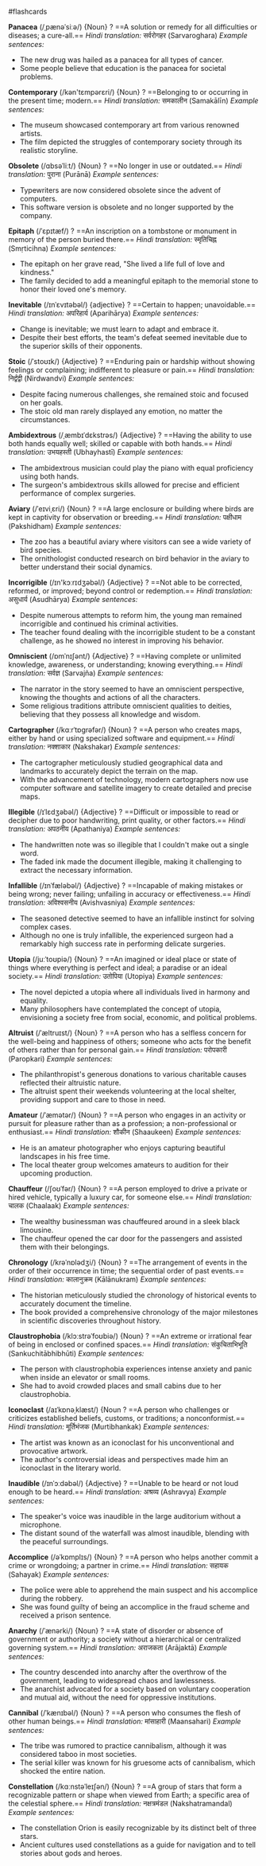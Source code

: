 #flashcards

**Panacea** (/ˌpænəˈsiːə/) {Noun}
?
==A solution or remedy for all difficulties or diseases; a cure-all.==
*Hindi translation:* सर्वरोगहर (Sarvaroghara)
*Example sentences:*
- The new drug was hailed as a panacea for all types of cancer.
- Some people believe that education is the panacea for societal problems.


**Contemporary** (/kən'tɛmpərɛri/) {Noun}
?
==Belonging to or occurring in the present time; modern.==
*Hindi translation:* समकालीन (Samakālīn)
*Example sentences:*
- The museum showcased contemporary art from various renowned artists.
- The film depicted the struggles of contemporary society through its realistic storyline.


**Obsolete** (/ɑbsəˈliːt/) {Noun}
?
==No longer in use or outdated.==
*Hindi translation:* पुराना (Purānā)
*Example sentences:*
- Typewriters are now considered obsolete since the advent of computers.
- This software version is obsolete and no longer supported by the company.


**Epitaph** (/ˈɛpɪtæf/)
?
==An inscription on a tombstone or monument in memory of the person buried there.==
*Hindi translation:* स्मृतिचिह्न (Smṛticihna)
*Example sentences:*
- The epitaph on her grave read, "She lived a life full of love and kindness."
- The family decided to add a meaningful epitaph to the memorial stone to honor their loved one's memory.


**Inevitable** (/ɪnˈɛvɪtəbəl/) {adjective}
?
==Certain to happen; unavoidable.==
*Hindi translation:* अपरिहार्य (Aparihārya)
*Example sentences:*
- Change is inevitable; we must learn to adapt and embrace it.
- Despite their best efforts, the team's defeat seemed inevitable due to the superior skills of their opponents.


**Stoic** (/ˈstoʊɪk/)  {Adjective}
?
==Enduring pain or hardship without showing feelings or complaining; indifferent to pleasure or pain.==
*Hindi translation:* निर्द्वंद्वी (Nirdwandvi)
*Example sentences:*
- Despite facing numerous challenges, she remained stoic and focused on her goals.
- The stoic old man rarely displayed any emotion, no matter the circumstances.


**Ambidextrous** (/ˌæmbɪˈdɛkstrəs/)  {Adjective}
?
==Having the ability to use both hands equally well; skilled or capable with both hands.==
*Hindi translation:* उभयहस्ती (Ubhayhastī)
*Example sentences:*
- The ambidextrous musician could play the piano with equal proficiency using both hands.
- The surgeon's ambidextrous skills allowed for precise and efficient performance of complex surgeries.


**Aviary** (/ˈeɪviˌɛri/)  {Noun}
?
==A large enclosure or building where birds are kept in captivity for observation or breeding.==
*Hindi translation:* पक्षीधाम (Pakshidham)
*Example sentences:*
- The zoo has a beautiful aviary where visitors can see a wide variety of bird species.
- The ornithologist conducted research on bird behavior in the aviary to better understand their social dynamics.


**Incorrigible** (/ɪn'kɔːrɪdʒəbəl/)  {Adjective}
?
==Not able to be corrected, reformed, or improved; beyond control or redemption.==
*Hindi translation:* असुधार्य (Asudhārya)
*Example sentences:*
- Despite numerous attempts to reform him, the young man remained incorrigible and continued his criminal activities.
- The teacher found dealing with the incorrigible student to be a constant challenge, as he showed no interest in improving his behavior.


**Omniscient** (/ɒmˈnɪʃənt/)  {Adjective}
?
==Having complete or unlimited knowledge, awareness, or understanding; knowing everything.==
*Hindi translation:* सर्वज्ञ (Sarvajña)
*Example sentences:*
- The narrator in the story seemed to have an omniscient perspective, knowing the thoughts and actions of all the characters.
- Some religious traditions attribute omniscient qualities to deities, believing that they possess all knowledge and wisdom.

**Cartographer** (/kɑːrˈtɒɡrəfər/)  {Noun}
?
==A person who creates maps, either by hand or using specialized software and equipment.==
*Hindi translation:* नक्शाकार (Nakshakar)
*Example sentences:*
- The cartographer meticulously studied geographical data and landmarks to accurately depict the terrain on the map.
- With the advancement of technology, modern cartographers now use computer software and satellite imagery to create detailed and precise maps.


**Illegible** (/ɪˈlɛdʒəbəl/)  {Adjective}
?
==Difficult or impossible to read or decipher due to poor handwriting, print quality, or other factors.==
*Hindi translation:* अपठनीय (Apathaniya)
*Example sentences:*
- The handwritten note was so illegible that I couldn't make out a single word.
- The faded ink made the document illegible, making it challenging to extract the necessary information.


**Infallible** (/ɪnˈfæləbəl/)  {Adjective}
?
==Incapable of making mistakes or being wrong; never failing; unfailing in accuracy or effectiveness.==
*Hindi translation:* अविश्वसनीय (Avishvasniya)
*Example sentences:*
- The seasoned detective seemed to have an infallible instinct for solving complex cases.
- Although no one is truly infallible, the experienced surgeon had a remarkably high success rate in performing delicate surgeries.


**Utopia** (/juːˈtoʊpiə/)  {Noun}
?
==An imagined or ideal place or state of things where everything is perfect and ideal; a paradise or an ideal society.==
*Hindi translation:* उतोपिया (Utopiya)
*Example sentences:*
- The novel depicted a utopia where all individuals lived in harmony and equality.
- Many philosophers have contemplated the concept of utopia, envisioning a society free from social, economic, and political problems.


**Altruist** (/ˈæltruɪst/)  {Noun}
?
==A person who has a selfless concern for the well-being and happiness of others; someone who acts for the benefit of others rather than for personal gain.==
*Hindi translation:* परोपकारी (Paropkari)
*Example sentences:*
- The philanthropist's generous donations to various charitable causes reflected their altruistic nature.
- The altruist spent their weekends volunteering at the local shelter, providing support and care to those in need.


**Amateur** (/ˈæmətər/)  {Noun}
?
==A person who engages in an activity or pursuit for pleasure rather than as a profession; a non-professional or enthusiast.==
*Hindi translation:* शौकीन (Shaaukeen)
*Example sentences:*
- He is an amateur photographer who enjoys capturing beautiful landscapes in his free time.
- The local theater group welcomes amateurs to audition for their upcoming production.


**Chauffeur** (/ʃoʊˈfər/)  {Noun}
?
==A person employed to drive a private or hired vehicle, typically a luxury car, for someone else.==
*Hindi translation:* चालक (Chaalaak)
*Example sentences:*
- The wealthy businessman was chauffeured around in a sleek black limousine.
- The chauffeur opened the car door for the passengers and assisted them with their belongings.


**Chronology** (/krəˈnɒlədʒi/)  {Noun}
?
==The arrangement of events in the order of their occurrence in time; the sequential order of past events.==
*Hindi translation:* कालानुक्रम (Kālānukram)
*Example sentences:*
- The historian meticulously studied the chronology of historical events to accurately document the timeline.
- The book provided a comprehensive chronology of the major milestones in scientific discoveries throughout history.


**Claustrophobia** (/klɔːstrəˈfoʊbiə/)  {Noun}
?
==An extreme or irrational fear of being in enclosed or confined spaces.==
*Hindi translation:* संकुचिताभिभूति (Sankuchitābhibhūti)
*Example sentences:*
- The person with claustrophobia experiences intense anxiety and panic when inside an elevator or small rooms.
- She had to avoid crowded places and small cabins due to her claustrophobia.


**Iconoclast** (/aɪˈkɒnəˌklæst/)  {Noun
?
==A person who challenges or criticizes established beliefs, customs, or traditions; a nonconformist.==
*Hindi translation:* मूर्तिभंजक (Murtibhankak)
*Example sentences:*
- The artist was known as an iconoclast for his unconventional and provocative artwork.
- The author's controversial ideas and perspectives made him an iconoclast in the literary world.


**Inaudible** (/ɪnˈɔːdəbəl/)  {Adjective}
?
==Unable to be heard or not loud enough to be heard.==
*Hindi translation:* अश्रव्य (Ashravya)
*Example sentences:*
- The speaker's voice was inaudible in the large auditorium without a microphone.
- The distant sound of the waterfall was almost inaudible, blending with the peaceful surroundings.


**Accomplice** (/əˈkɒmplɪs/)  {Noun}
?
==A person who helps another commit a crime or wrongdoing; a partner in crime.==
*Hindi translation:* सहायक (Sahayak)
*Example sentences:*
- The police were able to apprehend the main suspect and his accomplice during the robbery.
- She was found guilty of being an accomplice in the fraud scheme and received a prison sentence.


**Anarchy** (/ˈænərki/)  {Noun}
?
==A state of disorder or absence of government or authority; a society without a hierarchical or centralized governing system.==
*Hindi translation:* अराजकता (Arājaktā)
*Example sentences:*
- The country descended into anarchy after the overthrow of the government, leading to widespread chaos and lawlessness.
- The anarchist advocated for a society based on voluntary cooperation and mutual aid, without the need for oppressive institutions.


**Cannibal** (/ˈkænɪbəl/)  {Noun}
?
==A person who consumes the flesh of other human beings.==
*Hindi translation:* मांसाहारी (Maansahari)
*Example sentences:*
- The tribe was rumored to practice cannibalism, although it was considered taboo in most societies.
- The serial killer was known for his gruesome acts of cannibalism, which shocked the entire nation.


**Constellation** (/kɑːnstəˈleɪʃən/)  {Noun}
?
==A group of stars that form a recognizable pattern or shape when viewed from Earth; a specific area of the celestial sphere.==
*Hindi translation:* नक्षत्रमंडल (Nakshatramandal)
*Example sentences:*
- The constellation Orion is easily recognizable by its distinct belt of three stars.
- Ancient cultures used constellations as a guide for navigation and to tell stories about gods and heroes.